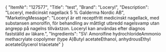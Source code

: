 {
  "ItemNr": "127577",
  "Title": "test",
  "Brand": "Loceryl",
  "Description": "Loceryl, medicinskt nagellack 5 % Galderma Nordic AB",
  "MarketingMessage": "Loceryl är ett receptfritt medicinskt nagellack, med substansen amorolfin, för behandling av måttligt utbredd nagelsvamp utan angrepp på nagelns tillväxtzon. Loceryl kan användas efter diagnos fastställd av läkare.",
  "Ingredients": "SV: Amorolfine hydrochlorideAmmonio methacrylate copolymer (type A)Butyl acetateEthanol, anhydrousEthyl acetateGlycerol triacetate"
}
